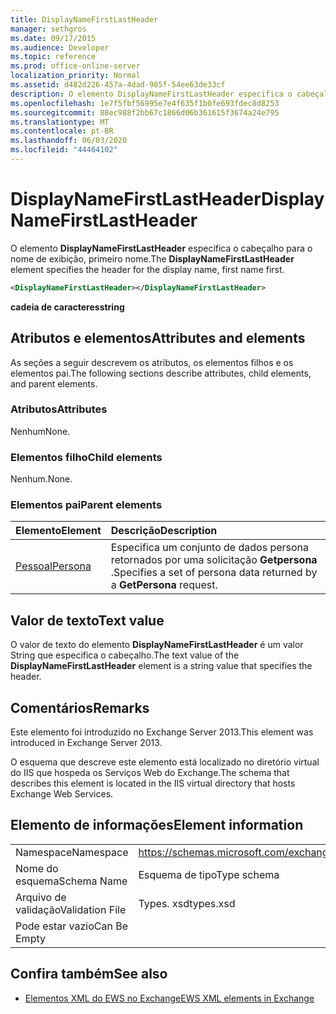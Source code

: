 ```yaml
---
title: DisplayNameFirstLastHeader
manager: sethgros
ms.date: 09/17/2015
ms.audience: Developer
ms.topic: reference
ms.prod: office-online-server
localization_priority: Normal
ms.assetid: d482d226-457a-4dad-985f-54ee63de33cf
description: O elemento DisplayNameFirstLastHeader especifica o cabeçalho para o nome de exibição, primeiro nome.
ms.openlocfilehash: 1e7f5fbf56995e7e4f635f1b0fe693fdec8d8253
ms.sourcegitcommit: 88ec988f2bb67c1866d06b361615f3674a24e795
ms.translationtype: MT
ms.contentlocale: pt-BR
ms.lasthandoff: 06/03/2020
ms.locfileid: "44464102"
---
```

# <a name="displaynamefirstlastheader"></a><span data-ttu-id="b3cec-103">DisplayNameFirstLastHeader</span><span class="sxs-lookup"><span data-stu-id="b3cec-103">DisplayNameFirstLastHeader</span></span>

<span data-ttu-id="b3cec-104">O elemento **DisplayNameFirstLastHeader** especifica o cabeçalho para o nome de exibição, primeiro nome.</span><span class="sxs-lookup"><span data-stu-id="b3cec-104">The **DisplayNameFirstLastHeader** element specifies the header for the display name, first name first.</span></span> 
  
```XML
<DisplayNameFirstLastHeader></DisplayNameFirstLastHeader>
```

 <span data-ttu-id="b3cec-105">**cadeia de caracteres**</span><span class="sxs-lookup"><span data-stu-id="b3cec-105">**string**</span></span>
## <a name="attributes-and-elements"></a><span data-ttu-id="b3cec-106">Atributos e elementos</span><span class="sxs-lookup"><span data-stu-id="b3cec-106">Attributes and elements</span></span>

<span data-ttu-id="b3cec-107">As seções a seguir descrevem os atributos, os elementos filhos e os elementos pai.</span><span class="sxs-lookup"><span data-stu-id="b3cec-107">The following sections describe attributes, child elements, and parent elements.</span></span>
  
### <a name="attributes"></a><span data-ttu-id="b3cec-108">Atributos</span><span class="sxs-lookup"><span data-stu-id="b3cec-108">Attributes</span></span>

<span data-ttu-id="b3cec-109">Nenhum</span><span class="sxs-lookup"><span data-stu-id="b3cec-109">None.</span></span>
  
### <a name="child-elements"></a><span data-ttu-id="b3cec-110">Elementos filho</span><span class="sxs-lookup"><span data-stu-id="b3cec-110">Child elements</span></span>

<span data-ttu-id="b3cec-111">Nenhum.</span><span class="sxs-lookup"><span data-stu-id="b3cec-111">None.</span></span>
  
### <a name="parent-elements"></a><span data-ttu-id="b3cec-112">Elementos pai</span><span class="sxs-lookup"><span data-stu-id="b3cec-112">Parent elements</span></span>

|<span data-ttu-id="b3cec-113">**Elemento**</span><span class="sxs-lookup"><span data-stu-id="b3cec-113">**Element**</span></span>|<span data-ttu-id="b3cec-114">**Descrição**</span><span class="sxs-lookup"><span data-stu-id="b3cec-114">**Description**</span></span>|
|:-----|:-----|
|[<span data-ttu-id="b3cec-115">Pessoal</span><span class="sxs-lookup"><span data-stu-id="b3cec-115">Persona</span></span>](persona.md) <br/> |<span data-ttu-id="b3cec-116">Especifica um conjunto de dados persona retornados por uma solicitação **Getpersona** .</span><span class="sxs-lookup"><span data-stu-id="b3cec-116">Specifies a set of persona data returned by a **GetPersona** request.</span></span>  <br/> |
   
## <a name="text-value"></a><span data-ttu-id="b3cec-117">Valor de texto</span><span class="sxs-lookup"><span data-stu-id="b3cec-117">Text value</span></span>

<span data-ttu-id="b3cec-118">O valor de texto do elemento **DisplayNameFirstLastHeader** é um valor String que especifica o cabeçalho.</span><span class="sxs-lookup"><span data-stu-id="b3cec-118">The text value of the **DisplayNameFirstLastHeader** element is a string value that specifies the header.</span></span> 
  
## <a name="remarks"></a><span data-ttu-id="b3cec-119">Comentários</span><span class="sxs-lookup"><span data-stu-id="b3cec-119">Remarks</span></span>

<span data-ttu-id="b3cec-120">Este elemento foi introduzido no Exchange Server 2013.</span><span class="sxs-lookup"><span data-stu-id="b3cec-120">This element was introduced in Exchange Server 2013.</span></span>
  
<span data-ttu-id="b3cec-121">O esquema que descreve este elemento está localizado no diretório virtual do IIS que hospeda os Serviços Web do Exchange.</span><span class="sxs-lookup"><span data-stu-id="b3cec-121">The schema that describes this element is located in the IIS virtual directory that hosts Exchange Web Services.</span></span>
  
## <a name="element-information"></a><span data-ttu-id="b3cec-122">Elemento de informações</span><span class="sxs-lookup"><span data-stu-id="b3cec-122">Element information</span></span>

|||
|:-----|:-----|
|<span data-ttu-id="b3cec-123">Namespace</span><span class="sxs-lookup"><span data-stu-id="b3cec-123">Namespace</span></span>  <br/> |https://schemas.microsoft.com/exchange/services/2006/types  <br/> |
|<span data-ttu-id="b3cec-124">Nome do esquema</span><span class="sxs-lookup"><span data-stu-id="b3cec-124">Schema Name</span></span>  <br/> |<span data-ttu-id="b3cec-125">Esquema de tipo</span><span class="sxs-lookup"><span data-stu-id="b3cec-125">Type schema</span></span>  <br/> |
|<span data-ttu-id="b3cec-126">Arquivo de validação</span><span class="sxs-lookup"><span data-stu-id="b3cec-126">Validation File</span></span>  <br/> |<span data-ttu-id="b3cec-127">Types. xsd</span><span class="sxs-lookup"><span data-stu-id="b3cec-127">types.xsd</span></span>  <br/> |
|<span data-ttu-id="b3cec-128">Pode estar vazio</span><span class="sxs-lookup"><span data-stu-id="b3cec-128">Can Be Empty</span></span>  <br/> ||
   
## <a name="see-also"></a><span data-ttu-id="b3cec-129">Confira também</span><span class="sxs-lookup"><span data-stu-id="b3cec-129">See also</span></span>

- [<span data-ttu-id="b3cec-130">Elementos XML do EWS no Exchange</span><span class="sxs-lookup"><span data-stu-id="b3cec-130">EWS XML elements in Exchange</span></span>](ews-xml-elements-in-exchange.md)

